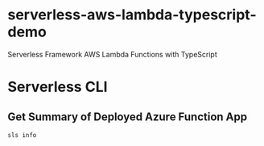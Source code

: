 # serverless-aws-lambda-typescript-demo
Serverless Framework AWS Lambda Functions with TypeScript

# Serverless CLI

## Get Summary of Deployed Azure Function App

```
sls info
```